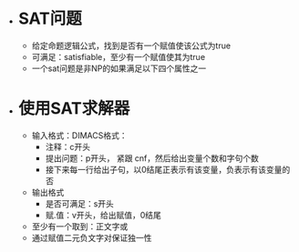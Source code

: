 - # SAT问题
	- 给定命题逻辑公式，找到是否有一个赋值使该公式为true
	- 可满足：satisfiable，至少有一个赋值使其为true
	- 一个sat问题是非NP的如果满足以下四个属性之一
- # 使用SAT求解器
	- 输入格式：DIMACS格式：
		- 注释：c开头
		- 提出问题：p开头， 紧跟 cnf，然后给出变量个数和字句个数
		- 接下来每一行给出子句，以0结尾正表示有该变量，负表示有该变量的否
	- 输出格式
		- 是否可满足：s开头
		- 赋.值：v开头，给出赋值，0结尾
	- 至少有一个取到：正文字或
	- 通过赋值二元负文字对保证独一性